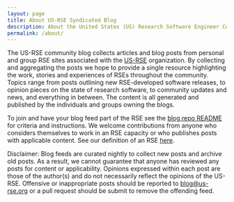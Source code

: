 ```yaml
---
layout: page
title: About US-RSE Syndicated Blog
description: About the United States (US) Research Software Engineer Community Syndicated Blog
permalink: /about/
---
```


The US-RSE community blog collects articles and blog posts from personal and group RSE sites associated with the [US-RSE](https://us-rse.org) organization.  By collecting and aggregating the posts we hope to provide a single resource highlighting the work, stories and experiences of RSEs throughout the community.  Topics range from posts outlining new RSE-developed software releases, to opinion pieces on the state of research software, to community updates and news, and everything in between.  The content is all generated and published by the individuals and groups owning the blogs.  

To join and have your blog feed part of the RSE see the [blog repo README](https://github.com/USRSE/blog) for criteria and instructions.  We welcome contributions from anyone who considers themselves to work in an RSE capacity or who publishes posts with applicable content.  See our definition of an RSE [here](https://us-rse.org/what-is-an-rse/).  

Disclaimer:
Blog feeds are curated nightly to collect new posts and archive old posts.  As a result, we cannot guarantee that anyone has reviewed any posts for content or applicability.  Opinions expressed within each post are those of the author(s) and do not necessarily reflect the opinions of the US-RSE.  Offensive or inappropriate posts should be reported to blog@us-rse.org or a pull request should be submit to remove the offending feed. 
